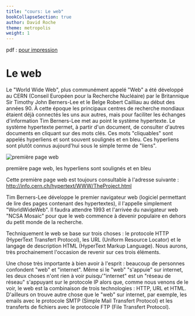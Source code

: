 ```yaml
---
title: "cours: Le web"
bookCollapseSection: true
author: David Roche
theme: metropolis
weight: 1
---
```


pdf : [pour impression](/uploads/docsnsi/ihm_web/nsi_prem_web.pdf)

# Le web

Le "World Wide Web", plus communément appelé "Web" a été développé
au CERN (Conseil Européen pour la Recherche Nucléaire) par le
Britannique Sir Timothy John Berners-Lee et le Belge Robert Cailliau au
début des années 90. À cette époque les principaux centres de recherche
mondiaux étaient déjà connectés les uns aux autres, mais pour faciliter
les échanges d'information Tim Berners-Lee met au point le système
hypertexte. Le système hypertexte permet, à partir d'un document, de
consulter d'autres documents en cliquant sur des mots clés. Ces mots
"cliquables" sont appelés hyperliens et sont souvent soulignés et en
bleu. Ces hyperliens sont plutôt connus aujourd'hui sous le simple
terme de "liens".

![première page web](/uploads/docsnsi/ihm_web/img/prem_web.png)

première page web, les hyperliens sont soulignés et en bleu

Cette première page web est toujours consultable à l'adresse suivante :
<http://info.cern.ch/hypertext/WWW/TheProject.html>

Tim Berners-Lee développe le premier navigateur web (logiciel permettant
de lire des pages contenant des hypertextes), il l'appelle simplement
"WorldWideWeb". Il faudra attendre 1993 et l'arrivée du navigateur
web "NCSA Mosaic" pour que le web commence à devenir populaire en
dehors du petit monde de la recherche.

Techniquement le web se base sur trois choses : le protocole HTTP
(HyperText Transfert Protocol), les URL (Uniform Resource Locator) et le
langage de description HTML (HyperText Markup Language). Nous aurons,
très prochainement l'occasion de revenir sur ces trois éléments.

Une chose très importante à bien avoir à l'esprit : beaucoup de
personnes confondent "web" et "internet". Même si le "web"
"s'appuie" sur internet, les deux choses n'ont rien à voir
puisqu'"internet" est un "réseau de réseau" s'appuyant sur le
protocole IP alors que, comme nous venons de le voir, le web est la
combinaison de trois technologies : HTTP, URL et HTML. D'ailleurs on
trouve autre chose que le "web" sur internet, par exemple, les emails
avec le protocole SMTP (Simple Mail Transfert Protocol) et les
transferts de fichiers avec le protocole FTP (File Transfert Protocol).
